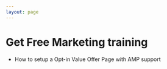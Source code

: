 ```yaml
---
layout: page
---
```


# Get Free Marketing training

- How to setup a Opt-in Value Offer Page with AMP support